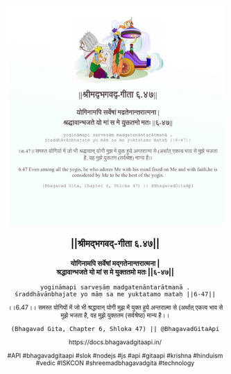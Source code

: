 <img src="../../asset/BG_6_47.png"/>
<center><h2>||श्रीमद्‍भगवद्‍-गीता ६.४७||</h2>
<h3>योगिनामपि सर्वेषां मद्गतेनान्तरात्मना |<br/>श्रद्धावान्भजते यो मां स मे युक्ततमो मतः ||६-४७||</h3>
<pre>yogināmapi sarveṣāṃ madgatenāntarātmanā .<br/>śraddhāvānbhajate yo māṃ sa me yuktatamo mataḥ ||6-47||</pre>
<p>।।6.47।। समस्त योगियों में जो भी श्रद्धावान् योगी मुझ में युक्त हुये अन्तरात्मा से (अर्थात् एकत्व भाव से मुझे भजता है, वह मुझे युक्ततम (सर्वश्रेष्ठ) मान्य है।।</p>
<pre>(Bhagavad Gita, Chapter 6, Shloka 47) || @BhagavadGitaApi</pre><p>https://docs.bhagavadgitaapi.in/</p><p>#API #bhagavadgitaapi #slok #nodejs #js #api #gitaapi #krishna #hinduism #vedic #ISKCON #shreemadbhagavadgita #technology</p></center>